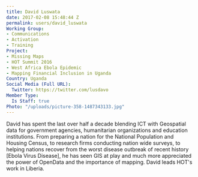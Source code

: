 ```yaml
---
title: David Luswata
date: 2017-02-08 15:48:44 Z
permalink: users/david_luswata
Working Group:
- Communications
- Activation
- Training
Project:
- Missing Maps
- HOT Summit 2016
- West Africa Ebola Epidemic
- Mapping Financial Inclusion in Uganda
Country: Uganda
Social Media (Full URL):
  Twitter: https://twitter.com/lusdavo
Member Type:
  Is Staff: true
Photo: "/uploads/picture-358-1487343133.jpg"
---
```


<p>David has spent the last over half a decade blending ICT with Geospatial data for government agencies, humanitarian organizations and education institutions. From preparing a nation for the National Population and Housing Census, to research firms conducting nation wide surveys, to helping nations recover from the worst disease outbreak of recent history [Ebola Virus Disease], he has seen GIS at play and much more appreciated the power of OpenData and the importance of mapping. David leads HOT's work in Liberia.</p>

